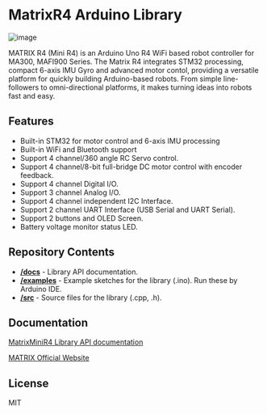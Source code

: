 # MatrixR4 Arduino Library
![image](https://github.com/user-attachments/assets/dec8c30b-74de-4f48-a31c-385b24e0a427)

MATRIX R4 (Mini R4) is an Arduino Uno R4 WiFi based robot controller for MA300, MAFI900 Series.
The Matrix R4 integrates STM32 processing, compact 6-axis IMU Gyro and advanced motor contol, providing a versatile platform for quickly building Arduino-based robots. From simple line-followers to omni-directional platforms, it makes turning ideas into robots fast and easy.

## Features
- Built-in STM32 for motor control and 6-axis IMU processing<br>
- Built-in WiFi and Bluetooth support<br>
- Support 4 channel/360 angle RC Servo control.<br>
- Support 4 channel/8-bit full-bridge DC motor control with encoder feedback.<br>
- Support 4 channel Digital I/O.<br>
- Support 3 channel Analog I/O.<br>
- Support 4 channel independent I2C Interface.<br>
- Support 2 channel UART Interface (USB Serial and UART Serial).<br>
- Support 2 buttons and OLED Screen.<br>
- Battery voltage monitor status LED.<br>

## Repository Contents
* [**/docs**](./docs) - Library API documentation.
* [**/examples**](./examples) - Example sketches for the library (.ino). Run these by Arduino IDE.
* [**/src**](./src) - Source files for the library (.cpp, .h).

## Documentation
[MatrixMiniR4 Library API documentation](https://matrix-robotics.github.io/Programming-API-Docs/MiniR4_Arduino_Lib_API_Docs/)

[MATRIX Official Website](https://matrixrobotics.com/)

## License
MIT
